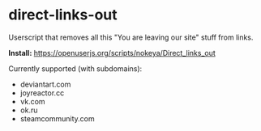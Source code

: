 # direct-links-out
Userscript that removes all this "You are leaving our site" stuff from links.

__Install:__ https://openuserjs.org/scripts/nokeya/Direct_links_out

Currently supported (with subdomains):  
- deviantart.com
- joyreactor.cc
- vk.com
- ok.ru
- steamcommunity.com
